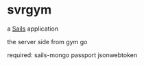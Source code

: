 # svrgym

a [Sails](http://sailsjs.org) application


the server side from gym go

required:
sails-mongo
passport
jsonwebtoken
